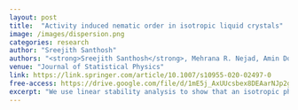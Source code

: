 ```yaml
---
layout: post
title:  "Activity induced nematic order in isotropic liquid crystals"
image: /images/dispersion.png
categories: research
author: "Sreejith Santhosh"
authors: "<strong>Sreejith Santhosh</strong>, Mehrana R. Nejad, Amin Doostmohammadi, Julia M Yeomans, Sumesh Thampi"
venue: "Journal of Statistical Physics"
link: https://link.springer.com/article/10.1007/s10955-020-02497-0
free-access: https://drive.google.com/file/d/1mE5j_AxUUcsbex8DEAarNJp2gDAZ4qbC/view?usp=sharing
excerpt: "We use linear stability analysis to show that an isotropic phase of elongated particles with dipolar flow fields can develop nematic order as a result of their activity. We argue that ordering is favoured if the particles are flow-aligning and is strongest if the wavevector of the order perturbation is neither parallel nor perpendicular to the nematic director. Numerical solutions of the hydrodynamic equations of motion of an active nematic confirm the results. The instability is contrasted to the well-known hydrodynamic instability of an ordered active nematic."
---
```

